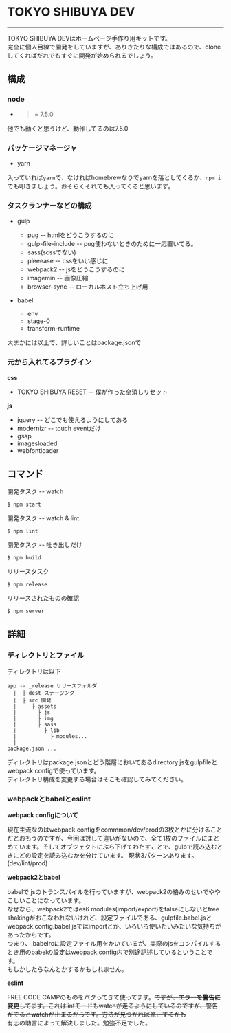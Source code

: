 # TOKYO SHIBUYA DEV
---

TOKYO SHIBUYA DEVはホームページ手作り用キットです。<br>
完全に個人目線で開発をしていますが、ありきたりな構成ではあるので、cloneしてくればだれでもすぐに開発が始められるでしょう。

## 構成

### node

* >= 7.5.0

他でも動くと思うけど、動作してるのは7.5.0

### パッケージマネージャ

* yarn

入っていれば`yarn`で、なければhomebrewなりでyarnを落としてくるか、`npm i`でも叩きましょう。おそらくそれでも入ってくると思います。

### タスクランナーなどの構成

* gulp
  * pug -- htmlをどうこうするのに
  * gulp-file-include -- pug使わないときのために一応置いてる。
  * sass(scssでない)
  * pleeease -- cssをいい感じに
  * webpack2 -- jsをどうこうするのに
  * imagemin -- 画像圧縮
  * browser-sync -- ローカルホスト立ち上げ用

* babel
  * env
  * stage-0
  * transform-runtime

大まかには以上で、詳しいことはpackage.jsonで

### 元から入れてるプラグイン

**css**
* TOKYO SHIBUYA RESET -- 僕が作った全消しリセット

**js**
* jquery -- どこでも使えるようにしてある
* modernizr -- touch eventだけ
* gsap
* imagesloaded
* webfontloader

## コマンド

開発タスク -- watch

    $ npm start

開発タスク -- watch & lint

    $ npm lint

開発タスク -- 吐き出しだけ

    $ npm build

リリースタスク

    $ npm release

リリースされたものの確認

    $ npm server

## 詳細

### ディレクトリとファイル

ディレクトリは以下

    app -- _release リリースフォルダ
      |  ├ dest ステージング
      |  ├ src 開発
      |     ├ assets
      |       ├ js
      |       ├ img
      |       ├ sass
      |         ├ lib
      |           ├ modules...
      |
    package.json ...

ディレクトリはpackage.jsonとどう階層においてあるdirectory.jsをgulpfileとwebpack configで使っています。<br>
ディレクトリ構成を変更する場合はそこも確認してみてください。

### webpackとbabelとeslint

**webpack configについて**

現在主流なのはwebpack configをcommmon/dev/prodの3枚とかに分けることだとおもうのですが、今回は対して違いがないので、全て1枚のファイルにまとめています。そしてオブジェクトにぶら下げてわたすことで、gulpで読み込むときにどの設定を読み込むかを分けています。
現状3パターンあります。(dev/lint/prod)

**webpack2とbabel**

babelで jsのトランスパイルを行っていますが、webpack2の絡みのせいでややこしいことになっています。<br>
なぜなら、webpack2ではes6 modules(import/export)をfalseにしないとtree shakingがおこなわれないけれど、設定ファイルである、gulpfile.babel.jsとwebpack.config.babel.jsではimportとか、いろいろ使いたいみたいな気持ちがあったからです。<br>
つまり、.babelrcに設定ファイル用をかいているが、実際のjsをコンパイルするとき用のbabelの設定はwebpack.config内で別途記述しているということです。<br>
もしかしたらなんとかするかもしれません。

**eslint**

FREE CODE CAMPのものをパクってきて使ってます。~~ですが、**エラーを警告に変更**してます。これはlintモードもwatchが走るようにしているのですが、警告がでるとwatchが止まるからです。方法が見つかれば修正するかも~~<br>
有志の助言によって解決しました。勉強不足でした。
